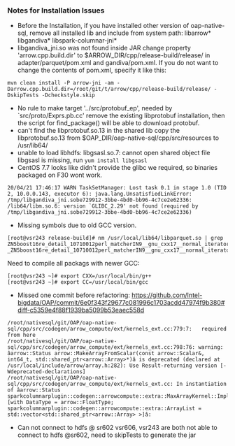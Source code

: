 ### Notes for Installation Issues
* Before the Installation, if you have installed other version of oap-native-sql, remove all installed lib and include from system path: libarrow* libgandiva* libspark-columnar-jni*
* libgandiva_jni.so was not found inside JAR
change property 'arrow.cpp.build.dir' to $ARROW_DIR/cpp/release-build/release/ in adapter/parquet/pom.xml and gandiva/pom.xml. If you do not want to change the contents of pom.xml, specify it like this: 
```
mvn clean install -P arrow-jni -am -Darrow.cpp.build.dir=/root/git/t/arrow/cpp/release-build/release/ -DskipTests -Dcheckstyle.skip
```
* No rule to make target '../src/protobuf_ep', needed by `src/proto/Exprs.pb.cc'
remove the existing libprotobuf installation, then the script for find_package() will be able to download protobuf.
* can't find the libprotobuf.so.13 in the shared lib
copy the libprotobuf.so.13 from $OAP_DIR/oap-native-sql/cpp/src/resources to /usr/lib64/
* unable to load libhdfs: libgsasl.so.7: cannot open shared object file
libgsasl is missing, run `yum install libgsasl`
* CentOS 7.7 looks like didn't provide the glibc we required, so binaries packaged on F30 wont work.
```
20/04/21 17:46:17 WARN TaskSetManager: Lost task 0.1 in stage 1.0 (TID 2, 10.0.0.143, executor 6): java.lang.UnsatisfiedLinkError: /tmp/libgandiva_jni.sobe729912-3bbe-4bd0-bb96-4c7ce2e62336: /lib64/libm.so.6: version `GLIBC_2.29' not found (required by /tmp/libgandiva_jni.sobe729912-3bbe-4bd0-bb96-4c7ce2e62336)

```
* Missing symbols due to old GCC version.
```
[root@vsr243 release-build]# nm /usr/local/lib64/libparquet.so | grep ZN5boost16re_detail_10710012perl_matcherIN9__gnu_cxx17__normal_iteratorIPKcSsEESaINS_9sub_matchIS6_EEENS_12regex_traitsIcNS_16cpp_regex_traitsIcEEEEE14construct_initERKNS_11basic_regexIcSD_EENS_15regex_constants12_match_flagsE
_ZN5boost16re_detail_10710012perl_matcherIN9__gnu_cxx17__normal_iteratorIPKcSsEESaINS_9sub_matchIS6_EEENS_12regex_traitsIcNS_16cpp_regex_traitsIcEEEEE14construct_initERKNS_11basic_regexIcSD_EENS_15regex_constants12_match_flagsE
```
Need to compile all packags with newer GCC:
```
[root@vsr243 ~]# export CXX=/usr/local/bin/g++
[root@vsr243 ~]# export CC=/usr/local/bin/gcc
```
* Missed one commit before refactoring:
https://github.com/Intel-bigdata/OAP/commit/6e0f343f29677c081996c1703acdd47974f9b380#diff-c5359e4f88f1939ba5099b53eaec558d
```
/root/nativesql/git/OAP/oap-native-sql/cpp/src/codegen/arrow_compute/ext/kernels_ext.cc:779:7:   required from here
/root/nativesql/git/OAP/oap-native-sql/cpp/src/codegen/arrow_compute/ext/kernels_ext.cc:798:76: warning: âarrow::Status arrow::MakeArrayFromScalar(const arrow::Scalar&, int64_t, std::shared_ptr<arrow::Array>*)â is deprecated (declared at /usr/local/include/arrow/array.h:282): Use Result-returning version [-Wdeprecated-declarations]
/root/nativesql/git/OAP/oap-native-sql/cpp/src/codegen/arrow_compute/ext/kernels_ext.cc: In instantiation of âarrow::Status sparkcolumnarplugin::codegen::arrowcompute::extra::MaxArrayKernel::Impl::FinishInternal(sparkcolumnarplugin::codegen::arrowcompute::extra::ArrayList*) [with DataType = arrow::FloatType; sparkcolumnarplugin::codegen::arrowcompute::extra::ArrayList = std::vector<std::shared_ptr<arrow::Array> >]â:
```
* Can not connect to hdfs @ sr602
vsr606, vsr243 are both not able to connect to hdfs @sr602, need to skipTests to generate the jar

